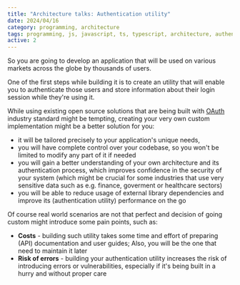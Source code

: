 ```yaml
---
title: "Architecture talks: Authentication utility"
date: 2024/04/16
category: programming, architecture
tags: programming, js, javascript, ts, typescript, architecture, authentication
active: 2
---
```


So you are going to develop an application that will be used on various markets across the globe by thousands of users.

One of the first steps while building it is to create an utility that will enable you to authenticate those users and store information about their login session while they're using it.

While using existing open source solutions that are being built with [OAuth](https://en.wikipedia.org/wiki/OAuth) industry standard might be tempting, creating your very own custom implementation might be a better solution for you:

- it will be tailored precisely to your application's unique needs,
- you will have complete control over your codebase, so you won't be limited to modify any part of it if needed
- you will gain a better understanding of your own architecture and its authentication process, which improves confidence in the security of your system (which might be crucial for some industries that use very sensitive data such as e.g. finance, goverment or healthcare sectors)
- you will be able to reduce usage of external library dependencies and improve its (authentication utility) performance on the go 

Of course real world scenarios are not that perfect and decision of going custom might introduce some pain points, such as:

- **Costs** - building such utility takes some time and effort of preparing (API) documentation and user guides; Also, you will be the one that need to maintain it later
- **Risk of errors** - building your authentication utility increases the risk of introducing errors or vulnerabilities, especially if it's being built in a hurry and without proper care
